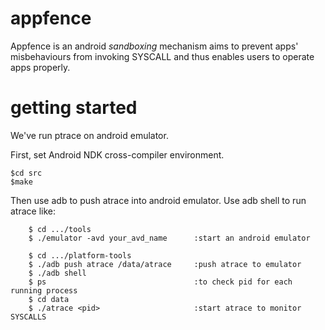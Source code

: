 appfence
========
Appfence is an android *sandboxing* mechanism aims to prevent apps' misbehaviours from invoking SYSCALL and thus enables users to operate apps properly.

getting started
===============
We've run ptrace on android emulator.

First, set Android NDK cross-compiler environment.

	$cd src
	$make

Then use adb to push atrace into android emulator.
Use adb shell to run atrace like:
         
        $ cd .../tools
        $ ./emulator -avd your_avd_name      :start an android emulator
        
        $ cd .../platform-tools
        $ ./adb push atrace /data/atrace     :push atrace to emulator
        $ ./adb shell 
        $ ps                                 :to check pid for each running process
        $ cd data                           
        $ ./atrace <pid>                     :start atrace to monitor SYSCALLS
